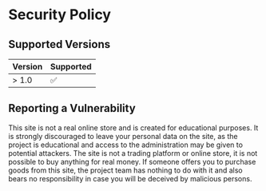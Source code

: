 # Security Policy

## Supported Versions

| Version | Supported          |
| ------- | ------------------ |
| > 1.0   | :white_check_mark: |

## Reporting a Vulnerability

This site is not a real online store and is created for educational purposes. 
It is strongly discouraged to leave your personal data on the site, as the project is educational and access to the administration may be given to potential attackers. 
The site is not a trading platform or online store, it is not possible to buy anything for real money. If someone offers you to purchase goods from this site, the project team has nothing to do with it and also bears no responsibility in case you will be deceived by malicious persons.
